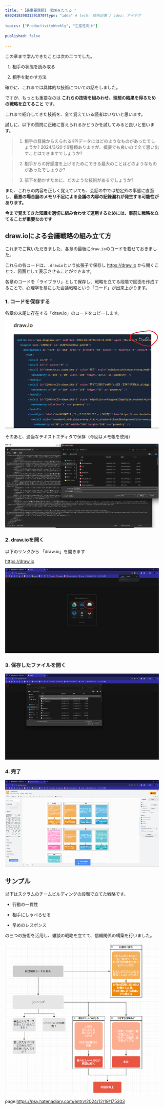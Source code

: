 ```yaml
---
title: "【最重要課題】 戦略をたてる "
6802418398312918707type: "idea" # tech: 技術記事 / idea: アイデア

topics: ["ProductivityWeekly", "生産性向上"]

published: false

---
```






この章まで学んできたことは次の二つでした。



1. 相手の状態を読み取る

2. 相手を動かす方法



確かに、これまでは具体的な技術についての話をしました。

ですが、もっとも重要なのは **これらの技術を組みわせ、理想の結果を得るための戦略を立てること** です。



これまで紹介してきた技術を、全て覚えている読者はいないと思います。

試しに、以下の質問に正確に答えられるかどうかを試してみると良いと思います。



> 1. 相手の目線からえられるKPIデータにはどのようなものがあったでしょうか? 2024/3/20で6種類ありますが、概要でも良いので全て思い出すことはできますでしょうか?



> 2. 相手からの好感度を上げるためにできる最大のことはどのようなものがあったでしょうか?



> 3. 部下を動かすために、どのような技術があるでしょうか?



また、これらの内容を正しく覚えていても、会話の中では想定外の事態に直面し、**最悪の場合脳のメモリ不足による会議の内容の記録漏れが発生する可能性があります。**



**今まで覚えてきた知識を適切に組み合わせて運用するためには、事前に戦略を立てることが重要なのです**





## draw.ioによる会議戦略の組み立て方



これまでご覧いただきました、各章の最後に`draw.io`のコードを載せておきました。

これらの各コードは、`.drawio`という拡張子で保存し https://draw.io から開くことで、図面として表示させることができます。



各章のコードを「ライブラリ」として保存し、戦略を立てる段階で図面を作成することで、心理学を基にした会議戦略という「コード」が出来上がります。





### 1. コードを保存する



各章の末尾に存在する「draw.io」のコードをコピーします。



![](https://github.com/minegishirei/store/blob/main/psychology/drawio/1_savecode.png?raw=true)



そのあと、適当なテキストエディタで保存（今回はメモ帳を使用）



![](https://github.com/minegishirei/store/blob/main/psychology/drawio/2_memo.png?raw=true)







### 2. draw.ioを開く



以下のリンクから 「draw.io」を開きます



https://draw.io



![](https://github.com/minegishirei/store/blob/main/psychology/drawio/3_open_drawio.png?raw=true)









### 3. 保存したファイルを開く



![](https://github.com/minegishirei/store/blob/main/psychology/drawio/4_read_memo.png?raw=true)





### 4. 完了





![](https://github.com/minegishirei/store/blob/main/psychology/drawio/5_done.png?raw=true)









## サンプル



以下はスクラムのチームビルディングの段階で立てた戦略です。



- 行動の一貫性

- 相手にしゃべらせる

- 早めのレスポンス



の三つの技術を活用し、雑談の戦略を立てて、信頼関係の構築を行いました。



![](https://github.com/minegishirei/store/blob/main/psychology/drawio/6_sample.png?raw=true)

















page:https://psy.hatenadiary.com/entry/2024/12/19/175303
